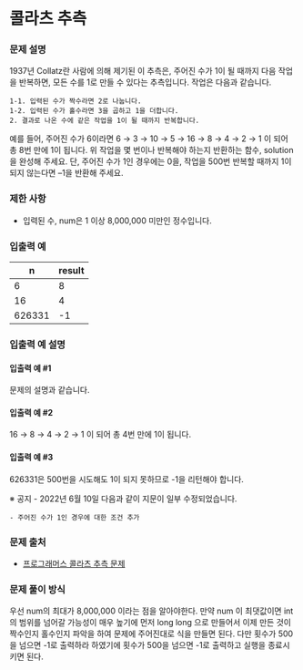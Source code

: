 # 콜라츠 추측

### 문제 설명

1937년 Collatz란 사람에 의해 제기된 이 추측은, 주어진 수가 1이 될 때까지 다음 작업을 반복하면, 모든 수를 1로 만들 수 있다는 추측입니다. 작업은 다음과 같습니다.

```
1-1. 입력된 수가 짝수라면 2로 나눕니다. 
1-2. 입력된 수가 홀수라면 3을 곱하고 1을 더합니다. 
2. 결과로 나온 수에 같은 작업을 1이 될 때까지 반복합니다. 
```

예를 들어, 주어진 수가 6이라면 6 → 3 → 10 → 5 → 16 → 8 → 4 → 2 → 1 이 되어 총 8번 만에 1이 됩니다. 위 작업을 몇 번이나 반복해야 하는지 반환하는 함수, solution을 완성해 주세요. 단, 주어진 수가 1인 경우에는 0을, 작업을 500번 반복할 때까지 1이 되지 않는다면 –1을 반환해 주세요.

### 제한 사항

- 입력된 수, num은 1 이상 8,000,000 미만인 정수입니다.

### 입출력 예

|n|	result|
|--|--|
|6|	8|
|16|	4|
|626331|	-1|

### 입출력 예 설명

#### 입출력 예 #1

문제의 설명과 같습니다.

#### 입출력 예 #2

16 → 8 → 4 → 2 → 1 이 되어 총 4번 만에 1이 됩니다.

#### 입출력 예 #3

626331은 500번을 시도해도 1이 되지 못하므로 -1을 리턴해야 합니다.


※ 공지 - 2022년 6월 10일 다음과 같이 지문이 일부 수정되었습니다.

    - 주어진 수가 1인 경우에 대한 조건 추가

### 문제 출처

- [프로그래머스 콜라츠 추측 문제](https://school.programmers.co.kr/learn/courses/30/lessons/12943)

### 문제 풀이 방식

우선 num의 최대가 8,000,000 이라는 점을 알아야한다. 만약 num 이 최댓값이면 int 의 범위를 넘어갈 가능성이 매우 높기에 먼저 long long 으로 만들어서 이제 만든 것이 짝수인지 홀수인지 파악을 하여 문제에 주어진대로 식을 만들면 된다.
다만 횟수가 500을 넘으면 -1로 출력하라 하였기에 횟수가 500을 넘으면 -1로 출력하고 실행을 종료시키면 된다.

